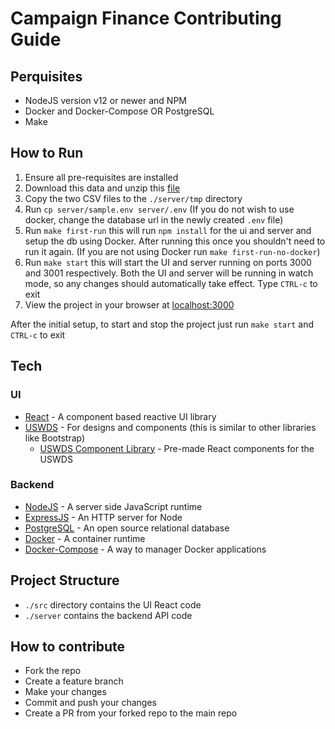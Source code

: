 # Campaign Finance Contributing Guide

## Perquisites

- NodeJS version v12 or newer and NPM
- Docker and Docker-Compose OR PostgreSQL
- Make

## How to Run

1. Ensure all pre-requisites are installed
1. Download this data and unzip this [file](https://drive.google.com/file/d/1KMMrK0WIPdJyqb76j4VOw3q9pZomDbqX/view?usp=sharing)
1. Copy the two CSV files to the `./server/tmp` directory
1. Run `cp server/sample.env server/.env` (If you do not wish to use docker, change the database url in the newly created `.env` file)
1. Run `make first-run` this will run `npm install` for the ui and server and setup the db using Docker. After running this once you shouldn't need to run it again. (If you are not using Docker run `make first-run-no-docker`)
1. Run `make start` this will start the UI and server running on ports 3000 and 3001 respectively. Both the UI and server will be running in watch mode, so any changes should automatically take effect. Type `CTRL-c` to exit
1. View the project in your browser at [localhost:3000](http://localhost:3000)

After the initial setup, to start and stop the project just run `make start` and `CTRL-c` to exit

## Tech

### UI

- [React](https://reactjs.org/) - A component based reactive UI library
- [USWDS](https://designsystem.digital.gov/) - For designs and components (this is similar to other libraries like Bootstrap)
  - [USWDS Component Library](https://github.com/trussworks/react-uswds) - Pre-made React components for the USWDS

### Backend

- [NodeJS](https://nodejs.org) - A server side JavaScript runtime
- [ExpressJS](https://expressjs.com) - An HTTP server for Node
- [PostgreSQL](https://www.postgresql.org/) - An open source relational database
- [Docker](https://docker.io) - A container runtime
- [Docker-Compose](https://docs.docker.com/compose/) - A way to manager Docker applications

## Project Structure

- `./src` directory contains the UI React code
- `./server` contains the backend API code

## How to contribute

- Fork the repo
- Create a feature branch
- Make your changes
- Commit and push your changes
- Create a PR from your forked repo to the main repo

